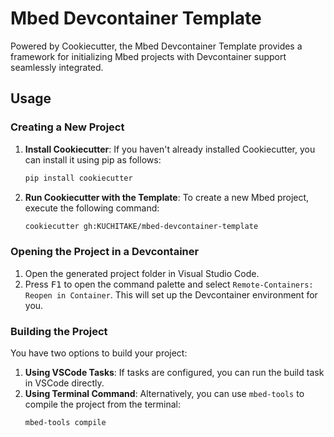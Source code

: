 # Mbed Devcontainer Template

Powered by Cookiecutter, the Mbed Devcontainer Template provides a framework for initializing Mbed projects with Devcontainer support seamlessly integrated.

## Usage

### Creating a New Project

1. **Install Cookiecutter**: If you haven't already installed Cookiecutter, you can install it using pip as follows:
    ```bash
    pip install cookiecutter
    ```
2. **Run Cookiecutter with the Template**: To create a new Mbed project, execute the following command:
    ```bash
    cookiecutter gh:KUCHITAKE/mbed-devcontainer-template
    ```

### Opening the Project in a Devcontainer

1. Open the generated project folder in Visual Studio Code.
2. Press <kbd>F1</kbd> to open the command palette and select `Remote-Containers: Reopen in Container`. This will set up the Devcontainer environment for you.

### Building the Project

You have two options to build your project:

1. **Using VSCode Tasks**: If tasks are configured, you can run the build task in VSCode directly.
2. **Using Terminal Command**: Alternatively, you can use `mbed-tools` to compile the project from the terminal:
    ```bash
    mbed-tools compile
    ```